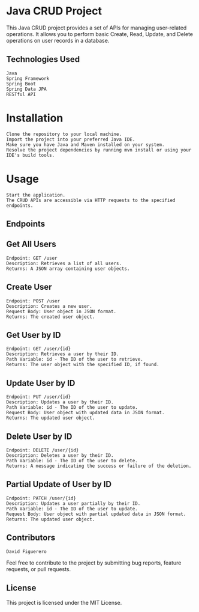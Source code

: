 # Java CRUD Project

This Java CRUD project provides a set of APIs for managing user-related operations. It allows you to perform basic Create, Read, Update, and Delete operations on user records in a database.
## Technologies Used

    Java
    Spring Framework
    Spring Boot
    Spring Data JPA
    RESTful API

# Installation

    Clone the repository to your local machine.
    Import the project into your preferred Java IDE.
    Make sure you have Java and Maven installed on your system.
    Resolve the project dependencies by running mvn install or using your IDE's build tools.

# Usage

    Start the application.
    The CRUD APIs are accessible via HTTP requests to the specified endpoints.

## Endpoints
## Get All Users

    Endpoint: GET /user
    Description: Retrieves a list of all users.
    Returns: A JSON array containing user objects.

## Create User

    Endpoint: POST /user
    Description: Creates a new user.
    Request Body: User object in JSON format.
    Returns: The created user object.

## Get User by ID

    Endpoint: GET /user/{id}
    Description: Retrieves a user by their ID.
    Path Variable: id - The ID of the user to retrieve.
    Returns: The user object with the specified ID, if found.

## Update User by ID

    Endpoint: PUT /user/{id}
    Description: Updates a user by their ID.
    Path Variable: id - The ID of the user to update.
    Request Body: User object with updated data in JSON format.
    Returns: The updated user object.

## Delete User by ID

    Endpoint: DELETE /user/{id}
    Description: Deletes a user by their ID.
    Path Variable: id - The ID of the user to delete.
    Returns: A message indicating the success or failure of the deletion.

## Partial Update of User by ID

    Endpoint: PATCH /user/{id}
    Description: Updates a user partially by their ID.
    Path Variable: id - The ID of the user to update.
    Request Body: User object with partial updated data in JSON format.
    Returns: The updated user object.

## Contributors

    David Figuerero

Feel free to contribute to the project by submitting bug reports, feature requests, or pull requests.
## License

This project is licensed under the MIT License.

 
 
